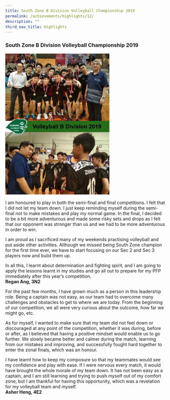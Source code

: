 ```yaml
---
title: South Zone B Division Volleyball Championship 2019
permalink: /achievements/highlights/12/
description: ""
third_nav_title: Highlights
---
```

### **South Zone B Division Volleyball Championship 2019**

<img src="/images/volleyball%20b%20division%202019.jpg" style="width:65%">

I am honoured to play in both the semi-final and final competitions. I felt that I did not let my team down. I just keep reminding myself during the semi-final not to make mistakes and play my normal game. In the final, I decided to be a bit more adventurous and made some risky sets and drops as I felt that our opponent was stronger than us and we had to be more adventurous in order to win.  
  
I am proud as I sacrificed many of my weekends practising volleyball and put aside other activities. Although we missed being South Zone champion for the first time ever, we have to start focusing on our Sec 2 and Sec 3 players now and build them up.  
  
In all this, I learnt about determination and fighting spirit, and I am going to apply the lessons learnt in my studies and go all out to prepare for my PFP immediately after this year’s competition.<br>
**Regan Ang, 3N2**

For the past few months, I have grown much as a person in this leadership role. Being a captain was not easy, as our team had to overcome many challenges and obstacles to get to where we are today. From the beginning of our competition, we all were very curious about the outcome, how far we might go, etc.  
  
As for myself, I wanted to make sure that my team did not feel down or discouraged at any point of the competition, whether it was during, before or after, as I believed that having a positive mindset would enable us to go further. We slowly became better and calmer during the match, learning from our mistakes and improving, and successfully fought hard together to enter the zonal finals, which was an honour.  
  
I have learnt how to keep my composure so that my teammates would see my confidence and play with ease. If I were nervous every match, it would have brought the whole morale of my team down. It has not been easy as a captain, and I am still learning and trying to push myself out of my comfort zone, but I am thankful for having this opportunity, which was a revelation for my volleyball team and myself.<br>
**Asher Heng, 4E2**